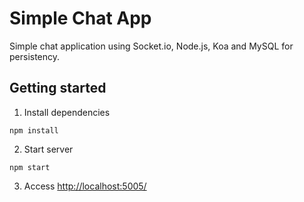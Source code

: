 # Simple Chat App

Simple chat application using Socket.io, Node.js, Koa and MySQL for persistency.

## Getting started

1. Install dependencies

```
npm install
```

2. Start server

```
npm start
```

3. Access [http://localhost:5005/](http://localhost:5005/)
